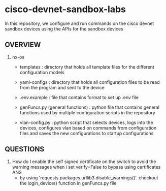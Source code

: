 # cisco-devnet-sandbox-labs

In this repository, we configure and run commands on the cisco devnet sandbox devices using the APIs for the sandbox devices

OVERVIEW
--------

1. nx-os

   - templates :
     directory that holds all template files for the different configuration models
   
   - yaml-configs :
     directory that holds all configuration files to be read from the program and sent to the device
   
   - .env.example :
     file that contains format to set up .env file
   
   - genFuncs.py (general functions) :
     python file that contains general functions used by multiple configuration scripts in the repository
   
   - vlan-config.py :
     python script that selects devices, logs into the devices, configures vlan based on commands from configuration files and saves the new configurations to startup        configurations
   
QUESTIONS
---------

1. How do I enable the self signed certificate on the switch to avoid the warning messages when i set verify=False to bypass using certificates
   ANS
   - by using 'requests.packages.urllib3.disable_warnings()'. checkout the login_device() function in genFuncs.py file
